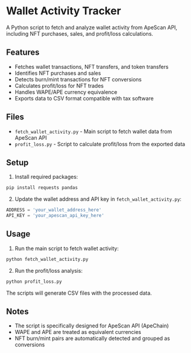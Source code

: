 # Wallet Activity Tracker

A Python script to fetch and analyze wallet activity from ApeScan API, including NFT purchases, sales, and profit/loss calculations.

## Features

- Fetches wallet transactions, NFT transfers, and token transfers
- Identifies NFT purchases and sales
- Detects burn/mint transactions for NFT conversions
- Calculates profit/loss for NFT trades
- Handles WAPE/APE currency equivalence
- Exports data to CSV format compatible with tax software

## Files

- `fetch_wallet_activity.py` - Main script to fetch wallet data from ApeScan API
- `profit_loss.py` - Script to calculate profit/loss from the exported data

## Setup

1. Install required packages:
```bash
pip install requests pandas
```

2. Update the wallet address and API key in `fetch_wallet_activity.py`:
```python
ADDRESS = 'your_wallet_address_here'
API_KEY = 'your_apescan_api_key_here'
```

## Usage

1. Run the main script to fetch wallet activity:
```bash
python fetch_wallet_activity.py
```

2. Run the profit/loss analysis:
```bash
python profit_loss.py
```

The scripts will generate CSV files with the processed data.

## Notes

- The script is specifically designed for ApeScan API (ApeChain)
- WAPE and APE are treated as equivalent currencies
- NFT burn/mint pairs are automatically detected and grouped as conversions
